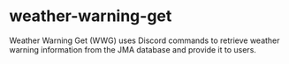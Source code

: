 # weather-warning-get
Weather Warning Get (WWG) uses Discord commands to retrieve weather warning information from the JMA database and provide it to users.
